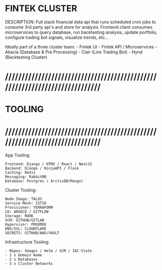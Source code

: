 # FINTEK CLUSTER

DESCRIPTION: Full stack financial data api that runs scheduled cron jobs to consume 3rd party api's and store for analysis. Frontend client consumes microservices to query database, run backtesting analysis, update portfolio, configure trading bot signals, visualize trends, etc...

Ideally part of a three cluster team: 
    - Fintek UI 
    - Fintek API / Microservices
    - Akacia (Database & Pre Processing)
    - Clair (Live Trading Bot)
    - Hynd (Backtesting Cluster)

# ///////////////////////////////////////////////////////////////////////////
# TOOLING
# ///////////////////////////////////////////////////////////////////////////

App Tooling:

    Frontend: Django / HTMX / React / NextJS
    Backend: Django / NinjaAPI / Flask
    Caching: Redis 
    Messaging: RabbitMQ
    Database: Postgres / ArcticDB(Mongo)

Cluster Tooling:

    Node Image: TALOS
    Service Mesh: ISTIO
    Provisioner: TERRAFORM
    CD: ARGOCD / GITFLOW
    Storage: ROOK
    SCM: GITHUB/GITLAB
    Hypervisor: PROXMOX
    DNS/SSL: CLOUDFLARE
    SECRETS: GITHUB/AWS/VAULT

Infrastructure Tooling:

    - Repos: Images / Helm / SCM / IAC-State
    - 1 x Domain Name
    - 2 x Databases
    - 3 x Cluster Networks